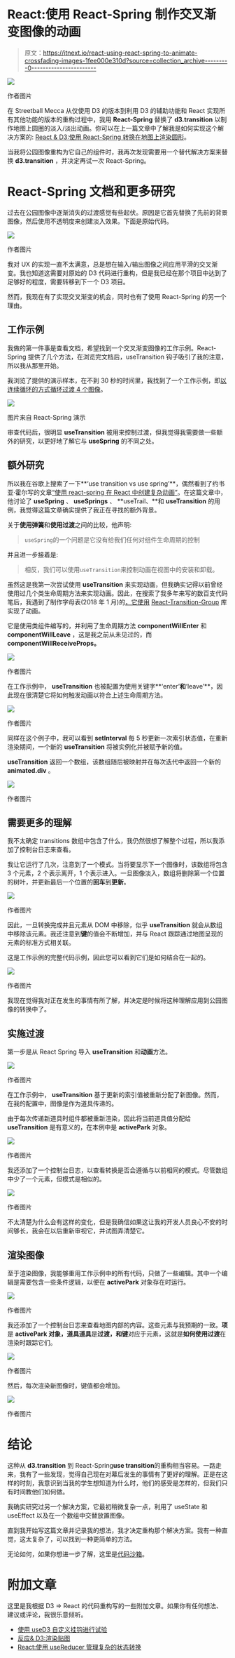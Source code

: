 # React:使用 React-Spring 制作交叉渐变图像的动画

> 原文：<https://itnext.io/react-using-react-spring-to-animate-crossfading-images-1fee000e310d?source=collection_archive---------0----------------------->

![](img/4c41fec23705a7942854004dd83e540a.png)

作者图片

在 Streetball Mecca 从仅使用 D3 的版本到利用 D3 的辅助功能和 React 实现所有其他功能的版本的重构过程中，我用 **React-Spring** 替换了 **d3.transition** 以制作地图上圆圈的淡入/淡出动画。你可以在上一篇文章中了解我是如何实现这个解决方案的: [React & D3:使用 React-Spring 转换在地图上渲染圆形](https://jkeohan.medium.com/react-d3-rendering-circles-on-a-map-b7746600502)。

当我将公园图像重构为它自己的组件时，我再次发现需要用一个替代解决方案来替换 **d3.transition** ，并决定再试一次 React-Spring。

# React-Spring 文档和更多研究

过去在公园图像中逐渐消失的过渡感觉有些起伏。原因是它首先替换了先前的背景图像，然后使用不透明度来创建淡入效果。下面是原始代码。

![](img/f4c0dbbad9894d3f600b5bbf4c06b30c.png)

作者图片

我对 UX 的实现一直不太满意，总是想在输入/输出图像之间应用平滑的交叉渐变。我也知道这需要对原始的 D3 代码进行重构，但是我已经在那个项目中达到了足够好的程度，需要转移到下一个 D3 项目。

然而，我现在有了实现交叉渐变的机会，同时也有了使用 React-Spring 的另一个理由。

## 工作示例

我做的第一件事是查看文档，希望找到一个交叉渐变图像的工作示例。React-Spring 提供了几个方法，在浏览完文档后，useTransition 钩子吸引了我的注意，所以我从那里开始。

我浏览了提供的演示样本，在不到 30 秒的时间里，我找到了一个工作示例，即[以连续循环的方式循环过渡 4 个图像](https://codesandbox.io/embed/morr206pv8)。

![](img/08ff99029d6150bed1fa2a2506f42095.png)

图片来自 React-Spring 演示

审查代码后，很明显 **useTransition** 被用来控制过渡，但我觉得我需要做一些额外的研究，以更好地了解它与 **useSpring** 的不同之处。

## 额外研究

所以我在谷歌上搜索了一下**‘use transition vs use spring’**，偶然看到了约书亚·霍尔写的文章[“使用 react-spring 在 React 中创建复杂动画”](https://alligator.io/react/advanced-react-spring/)。在这篇文章中，他讨论了 **useSpring** 、 **useSprings** 、 **useTrail、**和 **useTransition** 的用例，我觉得这篇文章确实提供了我正在寻找的额外背景。

关于**使用弹簧**和**使用过渡**之间的比较，他声明:

> `useSpring`的一个问题是它没有给我们任何对组件生命周期的控制

并且进一步接着是:

> 相反，我们可以使用`useTransition`来控制动画在视图中的安装和卸载。

虽然这是我第一次尝试使用 **useTransition** 来实现动画，但我确实记得以前曾经使用过几个类生命周期方法来实现动画。因此，在搜索了我多年来写的数百支代码笔后，我遇到了制作字母表(2018 年 1 月)的[，它使用](https://codepen.io/jkeohan/pen/VyGLOM?editors=0010) [React-Transition-Group](https://reactcommunity.org/react-transition-group/transition) 库实现了动画。

它是使用类组件编写的，并利用了生命周期方法 **componentWillEnter** 和 **componentWillLeave** ，这是我之前从未见过的，而 **componentWillReceiveProps。**

![](img/0a5fb54fdc601760f25e1c561a203380.png)

作者图片

在工作示例中， **useTransition** 也被配置为使用关键字**‘enter’**和**‘leave’**，因此现在很清楚它将如何触发动画以符合上述生命周期方法。

![](img/3f2e2ad2ce1d2637bf475e7780391576.png)

作者图片

同样在这个例子中，我可以看到 **setInterval** 每 5 秒更新一次索引状态值，在重新渲染期间，一个新的 **useTransition** 将被实例化并被赋予新的值。

**useTransition** 返回一个数组，该数组随后被映射并在每次迭代中返回一个新的 **animated.div** 。

![](img/3c54d3bf10e498357b7b88984d9b5303.png)

作者图片

## 需要更多的理解

我不太确定 transitions 数组中包含了什么，我仍然很想了解整个过程，所以我添加了控制台日志来查看。

我让它运行了几次，注意到了一个模式。当将要显示下一个图像时，该数组将包含 3 个元素，2 个表示离开，1 个表示进入。一旦图像淡入，数组将删除第一个位置的树叶，并更新最后一个位置的**回车**到**更新**。

![](img/9399500b36665064b605608ed63b4ec3.png)

作者图片

因此，一旦转换完成并且元素从 DOM 中移除，似乎 **useTransition** 就会从数组中移除该元素。我还注意到**键**的值会不断增加，并与 React 跟踪通过地图呈现的元素的标准方式相关联。

这是工作示例的完整代码示例，因此您可以看到它们是如何结合在一起的。

![](img/19542b9fc634082ae17d4fc2194ce6a2.png)

作者图片

我现在觉得我对正在发生的事情有所了解，并决定是时候将这种理解应用到公园图像的转换中了。

## 实施过渡

第一步是从 React Spring 导入 **useTransition** 和**动画**方法。

![](img/f7fafed31dde5422caa9e00f90a8f2c8.png)

作者图片

在工作示例中， **useTransition** 基于更新的索引值被重新分配了新图像。然而，在我的配置中，图像是作为道具传递的。

由于每次传递新道具时组件都被重新渲染，因此将当前道具值分配给 **useTransition** 是有意义的，在本例中是 **activePark** 对象。

![](img/4f6c7b0606d673bc402d682f9bf140e7.png)

作者图片

我还添加了一个控制台日志，以查看转换是否会遵循与以前相同的模式。尽管数组中少了一个元素，但模式是相似的。

![](img/68278bfa6c6d24d5687ead52dafa8dbd.png)

作者图片

不太清楚为什么会有这样的变化，但是我确信如果这让我的开发人员良心不安的时间够长，我会在以后重新审视它，并试图弄清楚它。

## 渲染图像

至于渲染图像，我能够重用工作示例中的所有代码，只做了一些编辑。其中一个编辑是需要包含一些条件逻辑，以便在 **activePark** 对象存在时运行。

![](img/ba4f911c7d57e9b1a0a035110ae5e29d.png)

作者图片

我还添加了一个控制台日志来查看地图内部的内容。这些元素与我预期的一致。**项**是 **activePark 对象，**道具**道具**是**过渡，**和**键**对应于元素，这就是**如何使用过渡**在渲染时跟踪它们。

![](img/904ff84e62653d042e16b7922f0818f7.png)

作者图片

然后，每次渲染新图像时，键值都会增加。

![](img/d01e56afc97f53aa02b0a653695995c8.png)

作者图片

# 结论

这种从 **d3.transition** 到 React-Spring**use transition**的重构相当容易。一路走来，我有了一些发现，觉得自己现在对幕后发生的事情有了更好的理解。正是在这样的时刻，我意识到当我的学生想知道为什么时，他们的感受是怎样的，但我们只有时间教他们如何做。

我确实研究过另一个解决方案，它最初稍微复杂一点，利用了 useState 和 useEffect 以及在一个数组中交替放置图像。

直到我开始写这篇文章并记录我的想法，我才决定重构那个解决方案。我有一种直觉，这太复杂了，可以找到一种更简单的方法。

无论如何，如果你想进一步了解，这里是[代码沙箱](https://codesandbox.io/s/d3-streetball-mecca-react-using-react-spring-to-crossfade-images-medium-jkzmc?file=/src/components/ParkInfo/ParkImage/image-spring.js)。

# 附加文章

这里是我根据 D3 => React 的代码重构写的一些附加文章。如果你有任何想法、建议或评论，我很乐意倾听。

*   [使用 useD3 自定义挂钩进行试验](https://jkeohan.medium.com/the-used3-custom-hook-889ddbd30f18)
*   [反应& D3:渲染贴图](https://levelup.gitconnected.com/react-d3-rendering-a-map-5e006b2f4895)
*   [React:使用 useReducer 管理复杂的状态转换](https://medium.com/swlh/react-managing-complex-state-transitions-with-usereducer-e37536b12944)